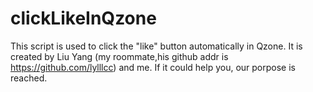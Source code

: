 # clickLikeInQzone
This script is used to click the "like" button automatically in Qzone.
It is created by Liu Yang (my roommate,his github addr is https://github.com/lylllcc) and me.
If it could help you, our porpose is reached.